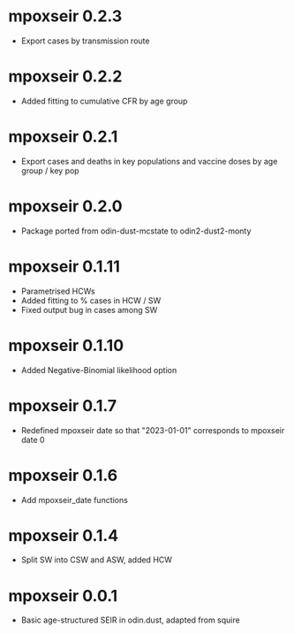 
# mpoxseir 0.2.3

* Export cases by transmission route

# mpoxseir 0.2.2

* Added fitting to cumulative CFR by age group

# mpoxseir 0.2.1

* Export cases and deaths in key populations and vaccine doses by age group / key pop

# mpoxseir 0.2.0

* Package ported from odin-dust-mcstate to odin2-dust2-monty

# mpoxseir 0.1.11

* Parametrised HCWs
* Added fitting to % cases in HCW / SW
* Fixed output bug in cases among SW

# mpoxseir 0.1.10

* Added Negative-Binomial likelihood option

# mpoxseir 0.1.7

* Redefined mpoxseir date so that "2023-01-01" corresponds to mpoxseir date 0

# mpoxseir 0.1.6

* Add mpoxseir_date functions

# mpoxseir 0.1.4

* Split SW into CSW and ASW, added HCW

# mpoxseir 0.0.1

* Basic age-structured SEIR in odin.dust, adapted from squire
